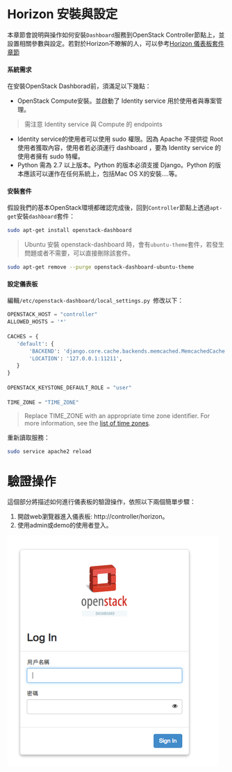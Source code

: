 # Horizon 安裝與設定
本章節會說明與操作如何安裝```Dashboard```服務到OpenStack Controller節點上，並設置相關參數與設定。若對於Horizon不瞭解的人，可以參考[Horizon 儀表板套件章節](http://kairen.gitbooks.io/openstack/content/horizon/index.html)

#### 系統需求
在安裝OpenStack Dashborad前，須滿足以下幾點：
* OpenStack Compute安裝。並啟動了 Identity service 用於使用者與專案管理。
> 需注意 Identity service 與 Compute 的 endpoints

* Identity service的使用者可以使用 sudo 權限。因為 Apache 不提供從 Root 使用者獲取內容，使用者若必須運行 dashboard ，要為 Identity service 的使用者擁有 sudo 特權。
* Python 需為 2.7 以上版本。Python 的版本必須支援 Django。Python 的版本應該可以運作在任何系統上，包括Mac OS X的安裝....等。

#### 安裝套件
假設我們的基本OpenStack環境都確認完成後，回到```Controller```節點上透過```apt-get```安裝```dashboard```套件：
```sh
sudo apt-get install openstack-dashboard
```
> Ubuntu 安裝 openstack-dashboard 時，會有```ubuntu-theme```套件，若發生問題或者不需要，可以直接刪除該套件。
```sh
sudo apt-get remove --purge openstack-dashboard-ubuntu-theme
```

#### 設定儀表板
編輯```/etc/openstack-dashboard/local_settings.py ```修改以下：
```py
OPENSTACK_HOST = "controller"
ALLOWED_HOSTS = '*'

CACHES = {
   'default': {
       'BACKEND': 'django.core.cache.backends.memcached.MemcachedCache',
       'LOCATION': '127.0.0.1:11211',
   }
}

OPENSTACK_KEYSTONE_DEFAULT_ROLE = "user"

TIME_ZONE = "TIME_ZONE"
```
> Replace TIME_ZONE with an appropriate time zone identifier. For more information, see the [list of time zones](https://en.wikipedia.org/wiki/List_of_tz_database_time_zones).

重新讀取服務：
```sh
sudo service apache2 reload
```

# 驗證操作
這個部分將描述如何進行儀表板的驗證操作，依照以下兩個簡單步驟：
1. 開啟web瀏覽器進入儀表板: http://controller/horizon。
2. 使用admin或demo的使用者登入。

![horizon](images/horizon.png)

